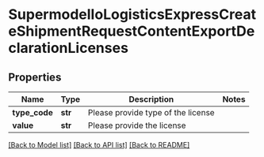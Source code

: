 # SupermodelIoLogisticsExpressCreateShipmentRequestContentExportDeclarationLicenses

## Properties
Name | Type | Description | Notes
------------ | ------------- | ------------- | -------------
**type_code** | **str** | Please provide type of the license | 
**value** | **str** | Please provide the license | 

[[Back to Model list]](../README.md#documentation-for-models) [[Back to API list]](../README.md#documentation-for-api-endpoints) [[Back to README]](../README.md)

